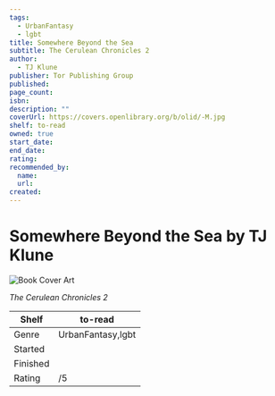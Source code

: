 ```yaml
---
tags:
  - UrbanFantasy
  - lgbt
title: Somewhere Beyond the Sea
subtitle: The Cerulean Chronicles 2
author:
  - TJ Klune
publisher: Tor Publishing Group
published:
page_count:
isbn:
description: ""
coverUrl: https://covers.openlibrary.org/b/olid/-M.jpg
shelf: to-read
owned: true
start_date:
end_date:
rating:
recommended_by:
  name:
  url:
created:
---
```


# Somewhere Beyond the Sea by TJ Klune

![Book Cover Art](https://covers.openlibrary.org/b/olid/-M.jpg)

_The Cerulean Chronicles 2_

| Shelf | to-read |
| --- | --- |
| Genre | UrbanFantasy,lgbt |
| Started |  |
| Finished |  |
| Rating | /5 |
